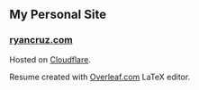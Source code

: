## My Personal Site

### [ryancruz.com](https://ryancruz.com/)

Hosted on [Cloudflare](https://dash.cloudflare.com/).

Resume created with [Overleaf.com](https://www.overleaf.com/) LaTeX editor.
